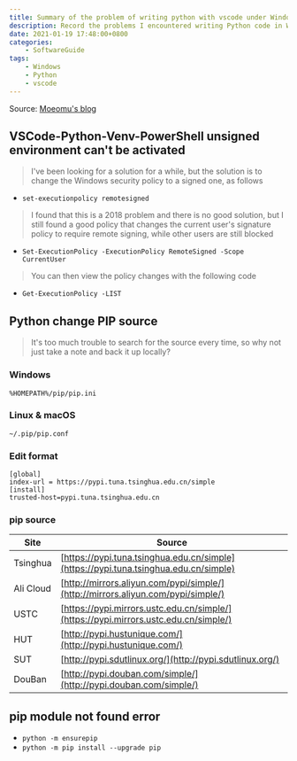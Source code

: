 ```yaml
---
title: Summary of the problem of writing python with vscode under Windows
description: Record the problems I encountered writing Python code in Windows, of course they are simple problems, it's a local backup for my notes.
date: 2021-01-19 17:48:00+0800
categories:
    - SoftwareGuide
tags:
    - Windows
    - Python
    - vscode
---
```


Source: [Moeomu's blog](/posts/summary-of-the-problem-of-writing-python-with-vscode-under-windows/)

## VSCode-Python-Venv-PowerShell unsigned environment can't be activated

> I've been looking for a solution for a while, but the solution is to change the Windows security policy to a signed one, as follows

- `set-executionpolicy remotesigned`

> I found that this is a 2018 problem and there is no good solution, but I still found a good policy that changes the current user's signature policy to require remote signing, while other users are still blocked

- `Set-ExecutionPolicy -ExecutionPolicy RemoteSigned -Scope CurrentUser`

> You can then view the policy changes with the following code

- `Get-ExecutionPolicy -LIST`

## Python change PIP source

> It's too much trouble to search for the source every time, so why not just take a note and back it up locally?

### Windows

`%HOMEPATH%/pip/pip.ini`

### Linux & macOS

`~/.pip/pip.conf`

### Edit format

```text
[global]
index-url = https://pypi.tuna.tsinghua.edu.cn/simple
[install]
trusted-host=pypi.tuna.tsinghua.edu.cn
```

### pip source

| Site | Source |
| - | - |
| Tsinghua | [https://pypi.tuna.tsinghua.edu.cn/simple](https://pypi.tuna.tsinghua.edu.cn/simple) |
| Ali Cloud | [http://mirrors.aliyun.com/pypi/simple/](http://mirrors.aliyun.com/pypi/simple/) |
| USTC | [https://pypi.mirrors.ustc.edu.cn/simple/](https://pypi.mirrors.ustc.edu.cn/simple/) |
| HUT | [http://pypi.hustunique.com/](http://pypi.hustunique.com/) |
| SUT | [http://pypi.sdutlinux.org/](http://pypi.sdutlinux.org/) |
| DouBan | [http://pypi.douban.com/simple/](http://pypi.douban.com/simple/) |

## pip module not found error

- `python -m ensurepip`
- `python -m pip install --upgrade pip`
